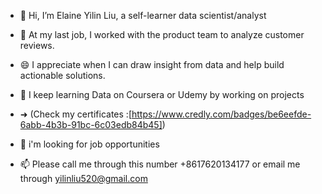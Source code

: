 - 👋 Hi, I’m Elaine Yilin Liu, a self-learner data scientist/analyst  

- 👀 At my last job, I worked with the product team to analyze customer reviews.

- 😄 I appreciate when I can draw insight from data and help build actionable solutions.  

- 🌱 I keep learning Data on Coursera or Udemy by working on projects 
- ➜ (Check my certificates :[https://www.credly.com/badges/be6eefde-6abb-4b3b-91bc-6c03edb84b45])

- 🤝 i'm looking for job opportunities

- 📫 Please call me through this number +8617620134177 or email me through yilinliu520@gmail.com

<!---
Elaineliu520/Elaineliu520 is a ✨ special ✨ repository because its `README.md` (this file) appears on your GitHub profile.
You can click the Preview link to take a look at your changes.
--->
